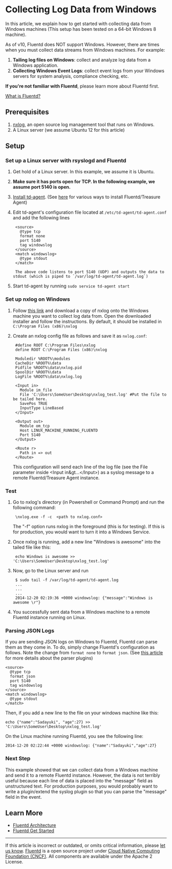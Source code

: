 Collecting Log Data from Windows
================================

In this article, we explain how to get started with collecting data from
Windows machines (This setup has been tested on a 64-bit Windows 8
machine).

As of v10, Fluentd does NOT support Windows. However, there are times
when you must collect data streams from Windows machines. For example:

1.  **Tailing log files on Windows**: collect and analyze log data from
    a Windows application.
2.  **Collecting Windows Event Logs**: collect event logs from your
    Windows servers for system analysis, compliance checking, etc.

**If you're not familiar with Fluentd**, please learn more about Fluentd
first.


[What is Fluentd?](///www.fluentd.org/architecture)


Prerequisites
-------------

1.  [nxlog](http://nxlog.org), an open source log management tool that
    runs on Windows.
2.  A Linux server (we assume Ubuntu 12 for this article)

Setup
-----

### Set up a Linux server with rsyslogd and Fluentd

1.  Get hold of a Linux server. In this example, we assume it is Ubuntu.
2.  **Make sure it has ports open for TCP. In the following example, we
    assume port 5140 is open.**
3.  [Install td-agent](/articles/install-by-deb.md). (See
    [here](/articles/installation.md) for various ways to install
    Fluentd/Treasure Agent)
4.  Edit td-agent's configuration file located at
    `/etc/td-agent/td-agent.conf` and add the following lines

    ``` {.CodeRay}
     <source>
       @type tcp
       format none
       port 5140
       tag windowslog
     </source>    
     <match windowslog>
       @type stdout
     </match>

     The above code listens to port 5140 (UDP) and outputs the data to stdout (which is piped to `/var/log/td-agent/td-agent.log`)    
    ```

5.  Start td-agent by running `sudo service td-agent start`

### Set up nxlog on Windows

1.  Follow [this link](http://nxlog.org/download) and download a copy of
    nxlog onto the Windows machine you want to collect log data from.
    Open the downloaded installer and follow the instructions. By
    default, it should be installed in `C:\Program Files (x86)\nxlog`
2.  Create an nxlog config file as follows and save it as `nxlog.conf`:

    ``` {.CodeRay}
     #define ROOT C:\Program Files\nxlog
     define ROOT C:\Program Files (x86)\nxlog

     Moduledir %ROOT%\modules
     CacheDir %ROOT%\data
     Pidfile %ROOT%\data\nxlog.pid
     SpoolDir %ROOT%\data
     LogFile %ROOT%\data\nxlog.log

     <Input in>
       Module im_file
       File 'C:\Users\SomeUser\Desktop\nxlog_test.log' #Put the file to be tailed here.
       SavePos TRUE
       InputType LineBased
     </Input>

     <Output out>
       Module om_tcp
       Host LINUX_MACHINE_RUNNING_FLUENTD
       Port 5140
     </Output> 

     <Route r>
       Path in => out
     </Route>
    ```

    This configuration will send each line of the log file (see the File
    parameter inside \<Input in&gt...\</Input\>) as a syslog message to
    a remote Fluentd/Treasure Agent instance.

### Test

1.  Go to nxlog's directory (in Powershell or Command Prompt) and run
    the following command:

    ``` {.CodeRay}
     \nxlog.exe -f -c  <path to nxlog.conf>
    ```

    The "-f" option runs nxlog in the foreground (this is for testing).
    If this is for production, you would want to turn it into a Windows
    Service.

2.  Once nxlog is running, add a new line "Windows is awesome" into the
    tailed file like this:

    ``` {.CodeRay}
     echo Windows is awesome >> 'C:\Users\SomeUser\Desktop\nxlog_test.log'
    ```

3.  Now, go to the Linux server and run

    ``` {.CodeRay}
     $ sudo tail -f /var/log/td-agent/td-agent.log
     ...
     ...
     ...
     2014-12-20 02:19:36 +0000 windowslog: {"message":"Windows is awesome \r"}
    ```

4.  You successfully sent data from a Windows machine to a remote
    Fluentd instance running on Linux.

### Parsing JSON Logs

If you are sending JSON logs on Windows to Fluentd, Fluentd can parse
them as they come in. To do, simply change Fluentd's configuration as
follows. Note the change from `format none` to `format json`. (See [this
article](/articles/parser-plugin-overview.md) for more details about the parser
plugins)

``` {.CodeRay}
<source>
  @type tcp
  format json
  port 5140
  tag windowslog
</source>    
<match windowslog>
  @type stdout
</match>
```

Then, if you add a new line to the file on your windows machine like
this:

``` {.CodeRay}
echo {"name":"Sadayuki", "age":27} >> 'C:\Users\SomeUser\Desktop\nxlog_test.log'
```

On the Linux machine running Fluentd, you see the following line:

``` {.CodeRay}
2014-12-20 02:22:44 +0000 windowslog: {"name":"Sadayuki","age":27}
```

### Next Step

This example showed that we can collect data from a Windows machine and
send it to a remote Fluentd instance. However, the data is not terribly
useful because each line of data is placed into the "message" field as
unstructured text. For production purposes, you would probably want to
write a plugin/extend the syslog plugin so that you can parse the
"message" field in the event.

Learn More
----------

-   [Fluentd Architecture](///www.fluentd.org/architecture)
-   [Fluentd Get Started](/articles/quickstart.md)


------------------------------------------------------------------------


If this article is incorrect or outdated, or omits critical information,
please [let us know](https://github.com/fluent/fluentd-docs/issues?state=open).
[Fluentd](http://www.fluentd.org/) is a open source project under [Cloud
Native Computing Foundation (CNCF)](https://cncf.io/). All components
are available under the Apache 2 License.
